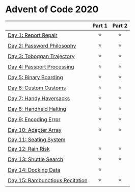 # Advent of Code 2020

|  | Part 1 | Part 2 |
|---|:---:|:---:|
| [Day 1: Report Repair](day01) | ⭐ | ⭐ |
| [Day 2: Password Philosophy](day02) | ⭐ | ⭐ |
| [Day 3: Toboggan Trajectory](day03) | ⭐ | ⭐ |
| [Day 4: Passport Processing](day04) | ⭐ | ⭐ |
| [Day 5: Binary Boarding](day05) | ⭐ | ⭐ |
| [Day 6: Custom Customs](day06) | ⭐ | ⭐ |
| [Day 7: Handy Haversacks](day07) | ⭐ | ⭐ |
| [Day 8: Handheld Halting](day08) | ⭐ | ⭐ |
| [Day 9: Encoding Error](day09) | ⭐ | ⭐ |
| [Day 10: Adapter Array](day10) | ⭐ | ⭐ |
| [Day 11: Seating System](day11) |  |  |
| [Day 12: Rain Risk](day12) | ⭐ | ⭐ |
| [Day 13: Shuttle Search](day13) | ⭐ | ⭐ |
| [Day 14: Docking Data](day14) | ⭐ |  |
| [Day 15: Rambunctious Recitation](day15) | ⭐ | ⭐ |
